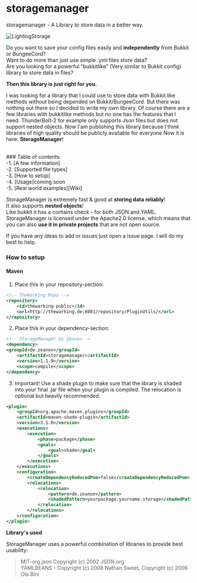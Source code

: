 
# storagemanager
storagemanager - A Library to store data in a better way.



![LightingStorage](https://proxy.spigotmc.org/fe4eabc0f5de21c5ab0ca87a0003528e1b4ddf54?url=https%3A%2F%2Fi.ibb.co%2F3FyWVp2%2FLightning-Storage-Wallpaper.png)

Do you want to save your config files easily and **independently** from Bukkit or BungeeCord?<br>
Want to do more than just use simple .yml files store data?<br>
Are you looking for a powerful "bukkitlike" (Very similar to Bukkit config) library to store data in files?<br>

**Then this library is just right for you.**

I was looking for a library that I could use to store data with Bukkit like methods 
without being depended on Bukkit/BungeeCord. But there was nothing out there so I decided to write my own library.
Of course there are a few libraries with bukkitlike methods but no one has the features that I need.
ThunderBolt-2 for example only supports Json files but does not support nested objects.
Now I'am publishing this library because I think libraries of high quality should be publicly available for everyone
Now it is here: **StorageManager**!

<br>
### Table of contents:
<br>
-1. [A few information] <br>
-2. [Supported file types] <br>
-3. [How to setup] <br>
-4. [Usage]coming soon <br>
-5. [Real world examples][Wiki] <br>



StorageManager is extremely fast & good at **storing data reliably**! <br>
It also supports **nested objects**!<br>
Like bukkit it has a contains check - for both JSON and YAML.
StorageManager is licensed under the Apache2.0 license, which means that
you can also **use it in private projects** that are not open source.

If you have any ideas to add or issues just open a issue page. I will do my best to help.




### How to setup

#### Maven

1. Place this in your repository-section: 
```xml
<!-- TheWarKing Repo -->
<repository>
    <id>thewarking-public</id>
    <url>http://thewarking.de:8081/repository/PluginUtils/</url>
</repository>
```

2. Place this in your dependency-section:
```xml
<!-- StorageManager by Zeanon-->
<dependency>
<groupId>de.zeanon</groupId>
    <artifactId>storagemanager</artifactId>
    <version>1.1.9</version>
    <scope>compile</scope>
</dependency>
```
	

3. Important! Use a shade plugin to make sure that the library is shaded into your final .jar file when your
plugin is compiled. 
The relocation is optional but heavily recommended.

```xml
<plugin>
	<groupId>org.apache.maven.plugins</groupId>
	<artifactId>maven-shade-plugin</artifactId>
	<version>3.1.0</version>
	<executions>
		<execution>
			<phase>package</phase>
			<goals>
				<goal>shade</goal>
			</goals>
		</execution>
	</executions>
	<configuration>
		<createDependencyReducedPom>false</createDependencyReducedPom>
		<relocations>
			<relocation>
				<pattern>de.zeanon</pattern>
				<shadedPattern>yourpackage.yourname.storage</shadedPattern>
			</relocation>
		</relocations>
	</configuration>
</plugin>
```	   


**Library's used**

StorageManager uses a powerful combination of libraries to provide best usability: 

>MIT-org.json Copyright (c) 2002 JSON.org <br>
>YAMLBEANS - Copyright (c) 2008 Nathan Sweet, Copyright (c) 2006 Ola Bini <br>
